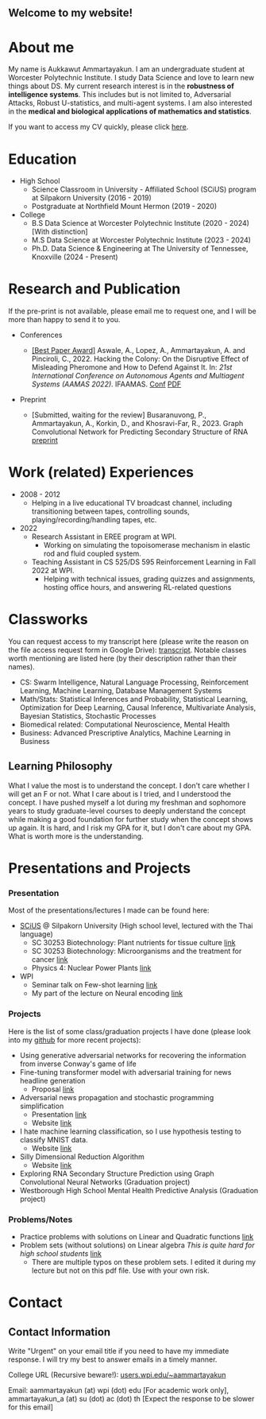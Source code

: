 ## Welcome to my website!

# About me

My name is Aukkawut Ammartayakun. I am an undergraduate student at Worcester Polytechnic Institute. I study Data Science and love to learn new things about DS. My current research interest is in the **robustness of intelligence systems**. This includes but is not limited to, Adversarial Attacks, Robust U-statistics, and multi-agent systems. I am also interested in the **medical and biological applications of mathematics and statistics**.

If you want to access my CV quickly, please click [here](./Aukkawut_CV.pdf).

# Education

* High School
  * Science Classroom in University - Affiliated School (SCiUS) program at Silpakorn University (2016 - 2019)
  * Postgraduate at Northfield Mount Hermon (2019 - 2020)
* College
  * B.S Data Science at Worcester Polytechnic Institute (2020 - 2024) [With distinction]
  * M.S Data Science at Worcester Polytechnic Institute (2023 - 2024)
  * Ph.D. Data Science & Engineering at The University of Tennessee, Knoxville (2024 - Present)

# Research and Publication

If the pre-print is not available, please email me to request one, and I will be more than happy to send it to you.

* Conferences
  * [[Best Paper Award]](https://aamas2022-conference.auckland.ac.nz/awards/best-paper-and-demonstration/) Aswale, A., Lopez, A., Ammartayakun, A. and Pinciroli, C., 2022. Hacking the Colony: On the Disruptive Effect of Misleading Pheromone and How to Defend Against It. In: *21st International Conference on Autonomous Agents and Multiagent Systems (AAMAS 2022)*. IFAAMAS. [Conf](https://aamas2022-conference.auckland.ac.nz/accepted/papers/) [PDF](https://arxiv.org/abs/2202.01808)
 
* Preprint
  * [Submitted, waiting for the review] Busaranuvong, P., Ammartayakun, A., Korkin, D., and Khosravi-Far, R., 2023. Graph Convolutional Network for Predicting Secondary Structure of RNA [preprint](https://doi.org/10.21203/rs.3.rs-3798842/v1)
 

# Work (related) Experiences
* 2008 - 2012
  * Helping in a live educational TV broadcast channel, including transitioning between tapes, controlling sounds, playing/recording/handling tapes, etc.
* 2022
  * Research Assistant in EREE program at WPI. 
    * Working on simulating the topoisomerase mechanism in elastic rod and fluid coupled system.
  * Teaching Assistant in CS 525/DS 595 Reinforcement Learning in Fall 2022 at WPI.
    * Helping with technical issues, grading quizzes and assignments, hosting office hours, and answering RL-related questions

# Classworks

You can request access to my transcript here (please write the reason on the file access request form in Google Drive): [transcript](https://drive.google.com/file/d/1QFtNj0P_saYPMKOpirSKF-Y73Utt-lak/view?usp=sharing). Notable classes worth mentioning are listed here (by their description rather than their names).

  *  CS: Swarm Intelligence, Natural Language Processing, Reinforcement Learning, Machine Learning, Database Management Systems
  *  Math/Stats: Statistical Inferences and Probability, Statistical Learning, Optimization for Deep Learning, Causal Inference, Multivariate Analysis, Bayesian Statistics, Stochastic Processes
  *  Biomedical related: Computational Neuroscience, Mental Health
  *  Business: Advanced Prescriptive Analytics, Machine Learning in Business

## Learning Philosophy

What I value the most is to understand the concept. I don't care whether I will get an F or not. What I care about is I tried, and I understood the concept. I have pushed myself a lot during my freshman and sophomore years to study graduate-level courses to deeply understand the concept while making a good foundation for further study when the concept shows up again. It is hard, and I risk my GPA for it, but I don't care about my GPA. What is worth more is the understanding.

# Presentations and Projects

### Presentation

Most of the presentations/lectures I made can be found here:

* [SCiUS](http://scius.sc.su.ac.th/) @ Silpakorn University (High school level, lectured with the Thai language)
  * SC 30253 Biotechnology: Plant nutrients for tissue culture [link](/collections/presentation/biotech_essential_nutrients.pdf)
  * SC 30253 Biotechnology: Microorganisms and the treatment for cancer [link](/collections/presentation/Medical_Biotech%20(2).pdf)
  * Physics 4: Nuclear Power Plants [link](/collections/presentation/L14NuclearPP_lq.pdf)
* WPI
  * Seminar talk on Few-shot learning [link](/collections/presentation/ds595_optimization.pdf)
  * My part of the lecture on Neural encoding [link](/collections/presentation/Neural_encoding_2ndHalf.pdf)

### Projects

Here is the list of some class/graduation projects I have done (please look into my [github](https://github.com/aukkawut/) for more recent projects):
  * Using generative adversarial networks for recovering the information from inverse Conway's game of life
  * Fine-tuning transformer model with adversarial training for news headline generation
    * Proposal [link](/collections/presentation/ds595_proposal.pdf)
  * Adversarial news propagation and stochastic programming simplification
    * Presentation [link](/collections/presentation/oie559_final.pdf)
    * Website [link](https://aukkawut.github.io/AdversarialInformationCascade)
  * I hate machine learning classification, so I use hypothesis testing to classify MNIST data.
    * Website [link](https://aukkawut.github.io/IHateMLClassification)
  * Silly Dimensional Reduction Algorithm
    * Website [link](https://aukkawut.info/Mom-We-have-Autoencoder-at-home)
  * Exploring RNA Secondary Structure Prediction using Graph Convolutional Neural Networks (Graduation project)
  * Westborough High School Mental Health Predictive Analysis (Graduation project)
  
### Problems/Notes

* Practice problems with solutions on Linear and Quadratic functions [link](/collections/GenMath2022/practice_problems/Quadratic.pdf)
* Problem sets (without solutions) on Linear algebra *This is quite hard for high school students* [link](/collections/GenMath2022/practice_problems/LA1_Psets.pdf)
  * There are multiple typos on these problem sets. I edited it during my lecture but not on this pdf file. Use with your own risk.   


# Contact

## Contact Information

Write "Urgent" on your email title if you need to have my immediate response. I will try my best to answer emails in a timely manner.
 
College URL (Recursive beware!): [users.wpi.edu/~aammartayakun](https://users.wpi.edu/~aammartayakun)

Email: aammartayakun (at) wpi (dot) edu [For academic work only], ammartayakun_a (at) su (dot) ac (dot) th [Expect the response to be slower for this email]

